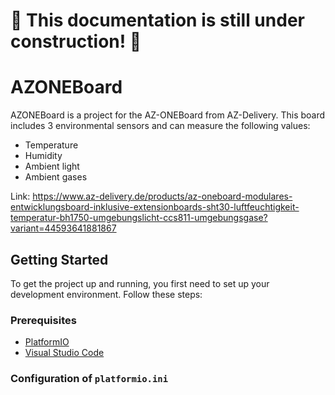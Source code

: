 


# 🚧 This documentation is still under construction! 🚧

# AZONEBoard

AZONEBoard is a project for the AZ-ONEBoard from AZ-Delivery. This board includes 3 environmental sensors and can measure the following values:
- Temperature
- Humidity
- Ambient light
- Ambient gases

Link: https://www.az-delivery.de/products/az-oneboard-modulares-entwicklungsboard-inklusive-extensionboards-sht30-luftfeuchtigkeit-temperatur-bh1750-umgebungslicht-ccs811-umgebungsgase?variant=44593641881867

## Getting Started

To get the project up and running, you first need to set up your development environment. Follow these steps:

### Prerequisites

- [PlatformIO](https://platformio.org/)
- [Visual Studio Code](https://code.visualstudio.com/)

### Configuration of `platformio.ini`


